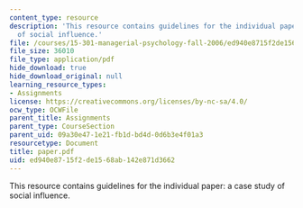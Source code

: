 ```yaml
---
content_type: resource
description: 'This resource contains guidelines for the individual paper: a case study
  of social influence.'
file: /courses/15-301-managerial-psychology-fall-2006/ed940e8715f2de1568ab142e871d3662_paper.pdf
file_size: 36010
file_type: application/pdf
hide_download: true
hide_download_original: null
learning_resource_types:
- Assignments
license: https://creativecommons.org/licenses/by-nc-sa/4.0/
ocw_type: OCWFile
parent_title: Assignments
parent_type: CourseSection
parent_uid: 09a30e47-1e21-fb1d-bd4d-0d6b3e4f01a3
resourcetype: Document
title: paper.pdf
uid: ed940e87-15f2-de15-68ab-142e871d3662
---
```

This resource contains guidelines for the individual paper: a case study of social influence.